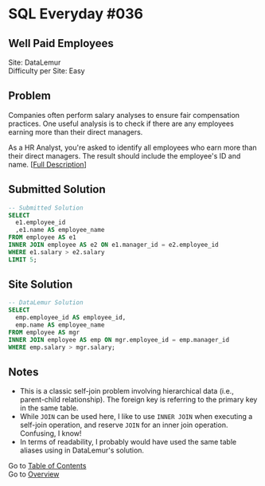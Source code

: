 # SQL Everyday \#036

## Well Paid Employees

Site: DataLemur\
Difficulty per Site: Easy

## Problem

Companies often perform salary analyses to ensure fair compensation practices. One useful analysis is to check if there are any employees earning more than their direct managers.

As a HR Analyst, you're asked to identify all employees who earn more than their direct managers. The result should include the employee's ID and name. [[Full Description](https://datalemur.com/questions/sql-well-paid-employees)]

## Submitted Solution

```sql
-- Submitted Solution
SELECT 
  e1.employee_id
  ,e1.name AS employee_name
FROM employee AS e1
INNER JOIN employee AS e2 ON e1.manager_id = e2.employee_id
WHERE e1.salary > e2.salary
LIMIT 5;
```

## Site Solution

```sql
-- DataLemur Solution 
SELECT 
  emp.employee_id AS employee_id,
  emp.name AS employee_name
FROM employee AS mgr
INNER JOIN employee AS emp ON mgr.employee_id = emp.manager_id
WHERE emp.salary > mgr.salary;
```

## Notes

* This is a classic self-join problem involving hierarchical data (i.e., parent-child relationship). The foreign key is referring to the primary key in the same table.
* While `JOIN` can be used here, I like to use `INNER JOIN` when executing a self-join operation, and reserve `JOIN` for an inner join operation. Confusing, I know!
* In terms of readability, I probably would have used the same table aliases using in DataLemur's solution.

Go to [Table of Contents](/README.md#contents)\
Go to [Overview](/README.md)
